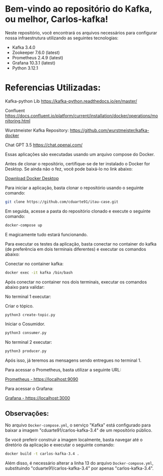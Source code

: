 # Bem-vindo ao repositório do Kafka, ou melhor, Carlos-kafka!

Neste repositório, você encontrará os arquivos necessários para configurar nossa infraestrutura utilizando as seguintes tecnologias:

- Kafka 3.4.0
- Zookeeper 7.6.0 (latest)
- Prometheus 2.4.9 (latest)
- Grafana 10.3.1 (latest)
- Python 3.12.1


# Referencias Utilizadas:

Kafka-python Lib
https://kafka-python.readthedocs.io/en/master/

Confluent
https://docs.confluent.io/platform/current/installation/docker/operations/monitoring.html

Wurstmeister Kafka Repository:
https://github.com/wurstmeister/kafka-docker

Chat GPT 3.5
https://chat.openai.com/



      

Essas aplicações são executadas usando um arquivo compose do Docker.

Antes de clonar o repositório, certifique-se de ter instalado o Docker for Desktop. Se ainda não o fez, você pode baixá-lo no link abaixo:

[Download Docker Desktop](https://www.docker.com/products/docker-desktop/)

Para iniciar a aplicação, basta clonar o repositório usando o seguinte comando:

```bash
git clone https://github.com/cduarte91/itau-case.git
```

Em seguida, acesse a pasta do repositório clonado e execute o seguinte comando:

```bash
docker-compose up
```

E magicamente tudo estará funcionando.


Para executar os testes da aplicação, basta conectar no container do kafka (de preferência em dois terminais diferentes) e executar os comandos abaixo:


Conectar no container kafka:
```bash
docker exec -it kafka /bin/bash
```

Após conectar no container nos dois terminais, executar os comandos abaixo para validar:

No terminal 1 executar:

Criar o tópico.
```bash
python3 create-topic.py
```

Iniciar o Cosumidor.
```bash
python3 consumer.py
```

No terminal 2 executar:

```bash
python3 producer.py
```


Após isso, já teremos as mensagens sendo entregues no terminal 1.



Para acessar o Prometheus, basta utilizar a seguinte URL:

[Prometheus - https://localhost:9090](https://localhost:9090)

Para acessar o Grafana:

[Grafana - https://localhost:3000](https://localhost:3000)


## Observações:

No arquivo `Docker-compose.yml`, o serviço "Kafka" está configurado para baixar a imagem "cduarte91/carlos-kafka-3.4" de um repositório público.

Se você preferir construir a imagem localmente, basta navegar até o diretório da aplicação e executar o seguinte comando:

```bash
docker build -t carlos-kafka-3.4 .
```

Além disso, é necessário alterar a linha 13 do arquivo `Docker-compose.yml`, substituindo "cduarte91/carlos-kafka-3.4" por apenas "carlos-kafka-3.4".






